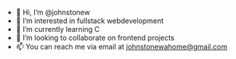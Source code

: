 - 👋 Hi, I’m @johnstonew
- 👀 I’m interested in fullstack webdevelopment
- 🌱 I’m currently learning C
- 💞️ I’m looking to collaborate on frontend projects
- 📫 You can reach me via email at johnstonewahome@gmail.com

<!---
johnstonew/johnstonew is a ✨ special ✨ repository because its `README.md` (this file) appears on your GitHub profile.
You can click the Preview link to take a look at your changes.
--->
